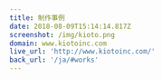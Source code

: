 ```yaml
---
title: 制作事例
date: 2018-08-09T15:14:14.817Z
screenshot: /img/kioto.png
domain: www.kiotoinc.com
live_url: 'http://www.kiotoinc.com/'
back_url: '/ja/#works'
---
```


